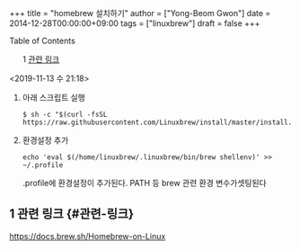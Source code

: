 +++
title = "homebrew 설치하기"
author = ["Yong-Beom Gwon"]
date = 2014-12-28T00:00:00+09:00
tags = ["linuxbrew"]
draft = false
+++

<style>
  .ox-hugo-toc ul {
    list-style: none;
  }
</style>
<div class="ox-hugo-toc toc">
<div></div>

<div class="heading">Table of Contents</div>

- <span class="section-num">1</span> [관련 링크](#관련-링크)

</div>
<!--endtoc-->

<span class="timestamp-wrapper"><span class="timestamp">&lt;2019-11-13 수 21:18&gt;</span></span>  

1.  아래 스크립트 실행  
    
    ```text
    $ sh -c "$(curl -fsSL https://raw.githubusercontent.com/Linuxbrew/install/master/install.sh)"
    ```
2.  환경설정 추가  
    
    ```text
    echo 'eval $(/home/linuxbrew/.linuxbrew/bin/brew shellenv)' >> ~/.profile
    ```
    
    .profile에 환경설정이 추가된다. PATH 등 brew 관련 환경 변수가셋팅된다


## <span class="section-num">1</span> 관련 링크 {#관련-링크}

<https://docs.brew.sh/Homebrew-on-Linux>
